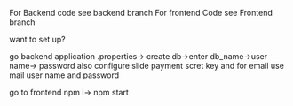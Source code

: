For Backend code see backend branch
For frontend Code see Frontend branch


want to set up?

go backend application .properties-> create db->enter db_name->user name-> password also configure slide payment scret key and for email use mail user name and password

go to frontend npm i-> npm start
